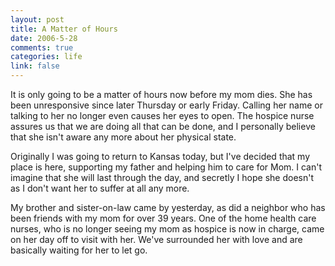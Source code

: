 ```yaml
--- 
layout: post
title: A Matter of Hours
date: 2006-5-28
comments: true
categories: life
link: false
---
```

It is only going to be a matter of hours now before my mom dies. She has been unresponsive since later Thursday or early Friday. Calling her name or talking to her no longer even causes her eyes to open. The hospice nurse assures us that we are doing all that can be done, and I personally believe that she isn't aware any more about her physical state.

Originally I was going to return to Kansas today, but I've decided that my place is here, supporting my father and helping him to care for Mom. I can't imagine that she will last through the day, and secretly I hope she doesn't as I don't want her to suffer at all any more.

My brother and sister-on-law came by yesterday, as did a neighbor who has been friends with my mom for over 39 years. One of the home health care nurses, who is no longer seeing my mom as hospice is now in charge, came on her day off to visit with her. We've surrounded her with love and are basically waiting for her to let go.

